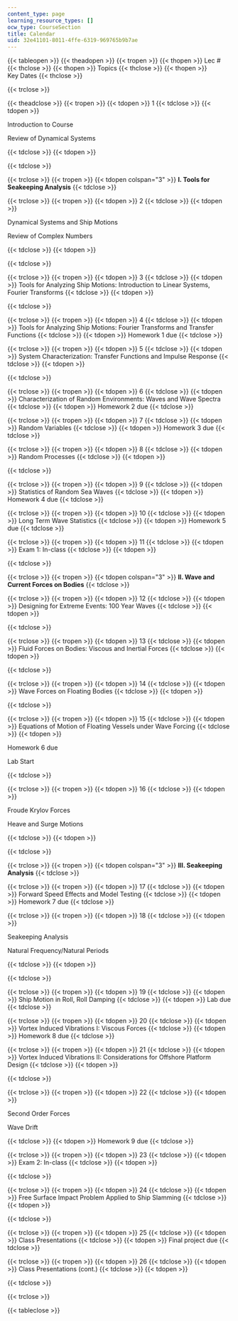 ```yaml
---
content_type: page
learning_resource_types: []
ocw_type: CourseSection
title: Calendar
uid: 32e41101-8011-4ffe-6319-969765b9b7ae
---
```


{{< tableopen >}}
{{< theadopen >}}
{{< tropen >}}
{{< thopen >}}
Lec #
{{< thclose >}}
{{< thopen >}}
Topics
{{< thclose >}}
{{< thopen >}}
Key Dates
{{< thclose >}}

{{< trclose >}}

{{< theadclose >}}
{{< tropen >}}
{{< tdopen >}}
1
{{< tdclose >}}
{{< tdopen >}}


Introduction to Course

Review of Dynamical Systems


{{< tdclose >}}
{{< tdopen >}}

{{< tdclose >}}

{{< trclose >}}
{{< tropen >}}
{{< tdopen colspan="3" >}}
**I. Tools for Seakeeping Analysis**
{{< tdclose >}}

{{< trclose >}}
{{< tropen >}}
{{< tdopen >}}
2
{{< tdclose >}}
{{< tdopen >}}


Dynamical Systems and Ship Motions

Review of Complex Numbers


{{< tdclose >}}
{{< tdopen >}}

{{< tdclose >}}

{{< trclose >}}
{{< tropen >}}
{{< tdopen >}}
3
{{< tdclose >}}
{{< tdopen >}}
Tools for Analyzing Ship Motions: Introduction to Linear Systems, Fourier Transforms
{{< tdclose >}}
{{< tdopen >}}

{{< tdclose >}}

{{< trclose >}}
{{< tropen >}}
{{< tdopen >}}
4
{{< tdclose >}}
{{< tdopen >}}
Tools for Analyzing Ship Motions: Fourier Transforms and Transfer Functions
{{< tdclose >}}
{{< tdopen >}}
Homework 1 due
{{< tdclose >}}

{{< trclose >}}
{{< tropen >}}
{{< tdopen >}}
5
{{< tdclose >}}
{{< tdopen >}}
System Characterization: Transfer Functions and Impulse Response
{{< tdclose >}}
{{< tdopen >}}

{{< tdclose >}}

{{< trclose >}}
{{< tropen >}}
{{< tdopen >}}
6
{{< tdclose >}}
{{< tdopen >}}
Characterization of Random Environments: Waves and Wave Spectra
{{< tdclose >}}
{{< tdopen >}}
Homework 2 due
{{< tdclose >}}

{{< trclose >}}
{{< tropen >}}
{{< tdopen >}}
7
{{< tdclose >}}
{{< tdopen >}}
Random Variables
{{< tdclose >}}
{{< tdopen >}}
Homework 3 due
{{< tdclose >}}

{{< trclose >}}
{{< tropen >}}
{{< tdopen >}}
8
{{< tdclose >}}
{{< tdopen >}}
Random Processes
{{< tdclose >}}
{{< tdopen >}}

{{< tdclose >}}

{{< trclose >}}
{{< tropen >}}
{{< tdopen >}}
9
{{< tdclose >}}
{{< tdopen >}}
Statistics of Random Sea Waves
{{< tdclose >}}
{{< tdopen >}}
Homework 4 due
{{< tdclose >}}

{{< trclose >}}
{{< tropen >}}
{{< tdopen >}}
10
{{< tdclose >}}
{{< tdopen >}}
Long Term Wave Statistics
{{< tdclose >}}
{{< tdopen >}}
Homework 5 due
{{< tdclose >}}

{{< trclose >}}
{{< tropen >}}
{{< tdopen >}}
11
{{< tdclose >}}
{{< tdopen >}}
Exam 1: In-class
{{< tdclose >}}
{{< tdopen >}}

{{< tdclose >}}

{{< trclose >}}
{{< tropen >}}
{{< tdopen colspan="3" >}}
**II. Wave and Current Forces on Bodies**
{{< tdclose >}}

{{< trclose >}}
{{< tropen >}}
{{< tdopen >}}
12
{{< tdclose >}}
{{< tdopen >}}
Designing for Extreme Events: 100 Year Waves
{{< tdclose >}}
{{< tdopen >}}

{{< tdclose >}}

{{< trclose >}}
{{< tropen >}}
{{< tdopen >}}
13
{{< tdclose >}}
{{< tdopen >}}
Fluid Forces on Bodies: Viscous and Inertial Forces
{{< tdclose >}}
{{< tdopen >}}

{{< tdclose >}}

{{< trclose >}}
{{< tropen >}}
{{< tdopen >}}
14
{{< tdclose >}}
{{< tdopen >}}
Wave Forces on Floating Bodies
{{< tdclose >}}
{{< tdopen >}}

{{< tdclose >}}

{{< trclose >}}
{{< tropen >}}
{{< tdopen >}}
15
{{< tdclose >}}
{{< tdopen >}}
Equations of Motion of Floating Vessels under Wave Forcing
{{< tdclose >}}
{{< tdopen >}}


Homework 6 due

Lab Start


{{< tdclose >}}

{{< trclose >}}
{{< tropen >}}
{{< tdopen >}}
16
{{< tdclose >}}
{{< tdopen >}}


Froude Krylov Forces

Heave and Surge Motions


{{< tdclose >}}
{{< tdopen >}}

{{< tdclose >}}

{{< trclose >}}
{{< tropen >}}
{{< tdopen colspan="3" >}}
**III. Seakeeping Analysis**
{{< tdclose >}}

{{< trclose >}}
{{< tropen >}}
{{< tdopen >}}
17
{{< tdclose >}}
{{< tdopen >}}
Forward Speed Effects and Model Testing
{{< tdclose >}}
{{< tdopen >}}
Homework 7 due
{{< tdclose >}}

{{< trclose >}}
{{< tropen >}}
{{< tdopen >}}
18
{{< tdclose >}}
{{< tdopen >}}


Seakeeping Analysis

Natural Frequency/Natural Periods


{{< tdclose >}}
{{< tdopen >}}

{{< tdclose >}}

{{< trclose >}}
{{< tropen >}}
{{< tdopen >}}
19
{{< tdclose >}}
{{< tdopen >}}
Ship Motion in Roll, Roll Damping
{{< tdclose >}}
{{< tdopen >}}
Lab due
{{< tdclose >}}

{{< trclose >}}
{{< tropen >}}
{{< tdopen >}}
20
{{< tdclose >}}
{{< tdopen >}}
Vortex Induced Vibrations I: Viscous Forces
{{< tdclose >}}
{{< tdopen >}}
Homework 8 due
{{< tdclose >}}

{{< trclose >}}
{{< tropen >}}
{{< tdopen >}}
21
{{< tdclose >}}
{{< tdopen >}}
Vortex Induced Vibrations II: Considerations for Offshore Platform Design
{{< tdclose >}}
{{< tdopen >}}

{{< tdclose >}}

{{< trclose >}}
{{< tropen >}}
{{< tdopen >}}
22
{{< tdclose >}}
{{< tdopen >}}


Second Order Forces

Wave Drift


{{< tdclose >}}
{{< tdopen >}}
Homework 9 due
{{< tdclose >}}

{{< trclose >}}
{{< tropen >}}
{{< tdopen >}}
23
{{< tdclose >}}
{{< tdopen >}}
Exam 2: In-class
{{< tdclose >}}
{{< tdopen >}}

{{< tdclose >}}

{{< trclose >}}
{{< tropen >}}
{{< tdopen >}}
24
{{< tdclose >}}
{{< tdopen >}}
Free Surface Impact Problem Applied to Ship Slamming
{{< tdclose >}}
{{< tdopen >}}

{{< tdclose >}}

{{< trclose >}}
{{< tropen >}}
{{< tdopen >}}
25
{{< tdclose >}}
{{< tdopen >}}
Class Presentations
{{< tdclose >}}
{{< tdopen >}}
Final project due
{{< tdclose >}}

{{< trclose >}}
{{< tropen >}}
{{< tdopen >}}
26
{{< tdclose >}}
{{< tdopen >}}
Class Presentations (cont.)
{{< tdclose >}}
{{< tdopen >}}

{{< tdclose >}}

{{< trclose >}}

{{< tableclose >}}